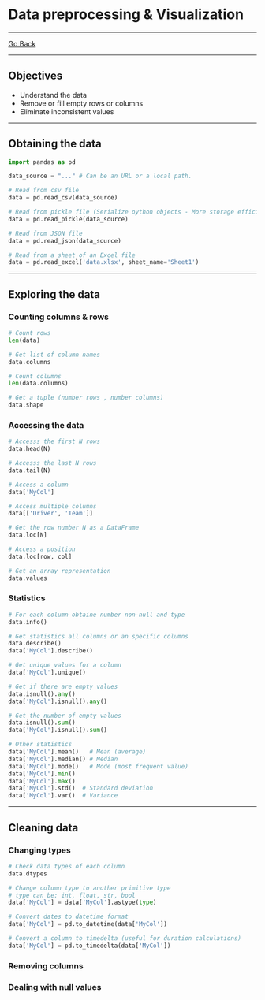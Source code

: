 # Data preprocessing & Visualization
---
[Go Back](../README.md)

---
## Objectives
- Understand the data
- Remove or fill empty rows or columns
- Eliminate inconsistent values
---
## Obtaining the data
```python
import pandas as pd

data_source = "..." # Can be an URL or a local path.

# Read from csv file 
data = pd.read_csv(data_source)

# Read from pickle file (Serialize oython objects - More storage efficient)
data = pd.read_pickle(data_source)

# Read from JSON file
data = pd.read_json(data_source)

# Read from a sheet of an Excel file
data = pd.read_excel('data.xlsx', sheet_name='Sheet1')
```
---
## Exploring the data
### Counting columns & rows
```python
# Count rows
len(data)

# Get list of column names
data.columns

# Count columns
len(data.columns)

# Get a tuple (number rows , number columns)
data.shape
```
### Accessing the data
```python
# Accesss the first N rows
data.head(N)

# Accesss the last N rows
data.tail(N)

# Access a column
data['MyCol']

# Access multiple columns
data[['Driver', 'Team']]

# Get the row number N as a DataFrame
data.loc[N]

# Access a position
data.loc[row, col]

# Get an array representation
data.values
```
### Statistics
```python
# For each column obtaine number non-null and type
data.info()

# Get statistics all columns or an specific columns
data.describe()
data['MyCol'].describe()

# Get unique values for a column
data['MyCol'].unique()

# Get if there are empty values
data.isnull().any()
data['MyCol'].isnull().any()

# Get the number of empty values
data.isnull().sum()
data['MyCol'].isnull().sum()

# Other statistics
data['MyCol'].mean()   # Mean (average)
data['MyCol'].median() # Median
data['MyCol'].mode()   # Mode (most frequent value)
data['MyCol'].min()
data['MyCol'].max()
data['MyCol'].std()  # Standard deviation
data['MyCol'].var()  # Variance
```
---
## Cleaning data
### Changing types
```python
# Check data types of each column
data.dtypes

# Change column type to another primitive type
# type can be: int, float, str, bool
data['MyCol'] = data['MyCol'].astype(type)

# Convert dates to datetime format
data['MyCol'] = pd.to_datetime(data['MyCol'])

# Convert a column to timedelta (useful for duration calculations)
data['MyCol'] = pd.to_timedelta(data['MyCol'])
```
### Removing columns
### Dealing with null values